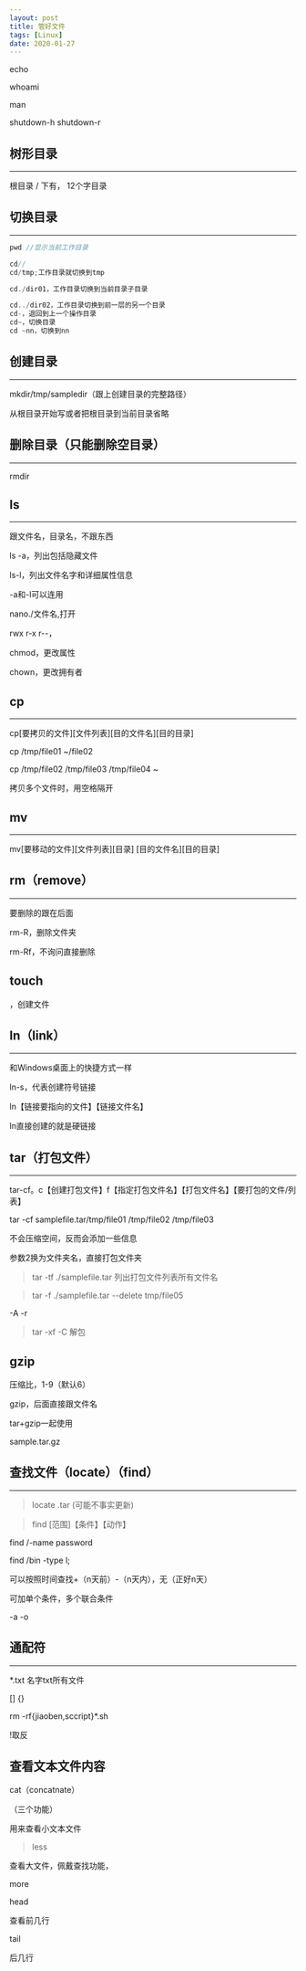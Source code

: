 ```yaml
---
layout: post
title: 管好文件
tags: [Linux]
date: 2020-01-27
--- 
```


echo 

whoami

man

shutdown-h
shutdown-r

## 树形目录
***
根目录 / 下有，
12个字目录
## 切换目录
***
```cpp
pwd //显示当前工作目录

cd//
cd/tmp;工作目录就切换到tmp

cd./dir01，工作目录切换到当前目录子目录

cd../dir02，工作目录切换到前一层的另一个目录
cd-，退回到上一个操作目录
cd~，切换目录
cd ~nn，切换到nn
```

## 创建目录
***
mkdir/tmp/sampledir（跟上创建目录的完整路径）

从根目录开始写或者把根目录到当前目录省略

## 删除目录（只能删除空目录）
***
rmdir

## ls
***
跟文件名，目录名，不跟东西

ls -a，列出包括隐藏文件

ls-l，列出文件名字和详细属性信息

-a和-l可以连用

nano./文件名,打开

rwx r-x r--，

chmod，更改属性

chown，更改拥有者

## cp
***

cp[要拷贝的文件][文件列表][目的文件名][目的目录]

cp /tmp/file01 ~/file02

cp /tmp/file02 /tmp/file03 /tmp/file04 ~

拷贝多个文件时，用空格隔开

## mv
***
mv[要移动的文件][文件列表][目录]   [目的文件名][目的目录]


## rm（remove）
***
要删除的跟在后面

rm-R，删除文件夹

rm-Rf，不询问直接删除

## touch
，创建文件

## ln（link）
***
和Windows桌面上的快捷方式一样

ln-s，代表创建符号链接

ln【链接要指向的文件】【链接文件名】

ln直接创建的就是硬链接



## tar（打包文件）
***
tar-cf。c【创建打包文件】f【指定打包文件名】【打包文件名】【要打包的文件/列表】

tar -cf samplefile.tar/tmp/file01 /tmp/file02 /tmp/file03

不会压缩空间，反而会添加一些信息

参数2换为文件夹名，直接打包文件夹
>tar -tf ./samplefile.tar
列出打包文件列表所有文件名

>tar -f ./samplefile.tar --delete tmp/file05

-A -r

>tar -xf -C
解包

## gzip

压缩比，1-9（默认6）

gzip，后面直接跟文件名

tar+gzip一起使用

sample.tar.gz

## 查找文件（locate）（find）
***
>locate .tar
(可能不事实更新)

>find [范围]【条件】【动作】

find /-name password

find /bin -type l;

可以按照时间查找+（n天前）-（n天内），无（正好n天）

可加单个条件，多个联合条件

-a -o

## 通配符
***

*.txt 名字txt所有文件

[] {} 

rm -rf{jiaoben,sccript}*.sh 

!取反

## 查看文本文件内容

cat（concatnate）

（三个功能）

用来查看小文本文件


>less

查看大文件，佩戴查找功能，

more

head

查看前几行

tail

后几行










